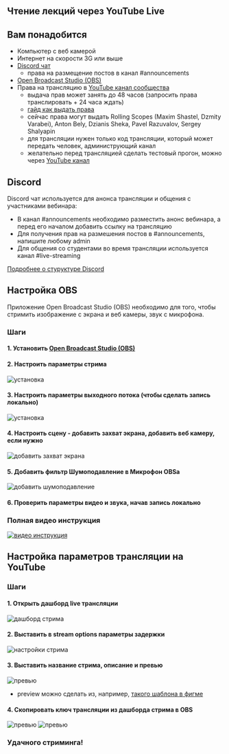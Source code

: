 ## Чтение лекций через YouTube Live 

## Вам понадобится
- Компьютер с веб камерой
- Интернет на скорости 3G или выше
- [Discord чат](https://discordapp.com/)
  * права на размещение постов в канал #announcements
- [Open Broadcast Studio (OBS)](https://obsproject.com/)
- Права на трансляцию в [YouTube канал сообщества](https://www.youtube.com/channel/UC578nebW2Mn-mNgjEArGZug)
  * выдача прав может занять до 48 часов (запросить права транслировать + 24 часа ждать)
  * [гайд как выдать права](https://support.google.com/youtube/answer/4628007?hl=en)
  * сейчас права могут выдать Rolling Scopes (Maxim Shastel, Dzmity Varabei), Anton Bely, Dzianis Sheka, Pavel Razuvalov, Sergey Shalyapin
  * для трансляции нужен только код трансляции, который может передать человек, администрующий канал
  * желательно перед трансляцией сделать тестовый прогон, можно через [YouTube канал](https://www.youtube.com/channel/UC96625SDIZVxP-MRid1w8sQ)

## Discord
Discord чат используется для анонса трансляции и общения с участниками вебинара:
- В канал #announcements необходимо разместить анонс вебинара, а перед его началом добавить ссылку на трансляцию
- Для получения прав на размешения постов в #announcements, напишите любому admin
- Для общения со студентами во время трансляции используется канал #live-streaming

[Подробнее о стуруктуре Discord](rs-school-chats.md)

## Настройка OBS
Приложение Open Broadcast Studio (OBS) необходимо для того, чтобы стримить изображение с экрана и веб камеры, звук с микрофона.

### Шаги
#### 1. Установить [Open Broadcast Studio (OBS)](https://obsproject.com/)
#### 2. Настроить параметры стрима
![установка](../images/obs_init.png)
#### 3. Настроить параметры выходного потока (чтобы сделать запись локально)
![установка](../images/obs_settings_video.png)
#### 4. Настроить сцену - добавить захват экрана, добавить веб камеру, если нужно
![добавить захват экрана](../images/obs_scene_add_display_capture.png)
#### 5. Добавить фильтр Шумоподавление в Микрофон OBSa
![добавить шумоподавление](../images/obs_setting_audio_filter.png)
#### 6. Проверить параметры видео и звука, начав запись локально

### Полная видео инструкция
[![видео инструкция](https://img.youtube.com/vi/tys-IYIcYu8/0.jpg)](https://www.youtube.com/watch?v=tys-IYIcYu8)

## Настройка параметров трансляции на YouTube
### Шаги
#### 1. Открыть дашборд live трансляции
![дашборд стрима](../images/live_dashboard.png)
#### 2. Выставить в stream options параметры задержки
![настройки стрима](../images/stream_settings.png)
#### 3. Выставить название стрима, описание и превью
![превью](../images/add_thumbnail.png)

* preview можно сделать из, например, [такого шаблона в фигме](https://www.figma.com/file/40sDhGHQgU0DmBLuu0Qim8/youtube_thumbnails?node-id=0%3A6)

#### 4. Скопировать ключ трансляции из дашборда стрима в OBS
![превью](../images/stream_key.png)
![превью](../images/obs_stream_settings.png)

### Удачного стриминга!
